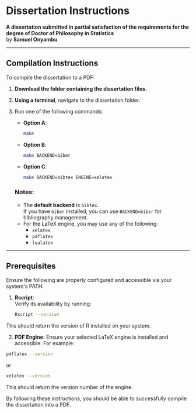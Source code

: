 # Dissertation Instructions

**A dissertation submitted in partial satisfaction of the requirements for the degree of Doctor of Philosophy in Statistics**  
by **Samuel Onyambu**

---

## Compilation Instructions

To compile the dissertation to a PDF:

1. **Download the folder containing the dissertation files.**
2. **Using a terminal**, navigate to the dissertation folder.
3. Run one of the following commands:

   - **Option A**:  
     ```bash
     make
     ```
   - **Option B**:  
     ```bash
     make BACKEND=biber
     ```
   - **Option C**:  
     ```bash
     make BACKEND=bibtex ENGINE=xelatex
     ```

   ### Notes:
   - The **default backend** is `bibtex`.  
     If you have `biber` installed, you can use `BACKEND=biber` for bibliography management.
   - For the LaTeX engine, you may use any of the following:
     - `xelatex`
     - `pdflatex`
     - `lualatex`

---

## Prerequisites

Ensure the following are properly configured and accessible via your system's PATH:

1. **Rscript**:  
   Verify its availability by running:
   ```bash
   Rscript --version
   ```
This should return the version of R installed on your system.

2. **PDF Engine:**
  Ensure your selected LaTeX engine is installed and accessible. For example:
  ```bash
  pdflatex --version
  ```
  or
  ```bash
  xelatex --version
  ```
  This should return the version number of the engine.

By following these instructions, you should be able to successfully compile the dissertation into a PDF.